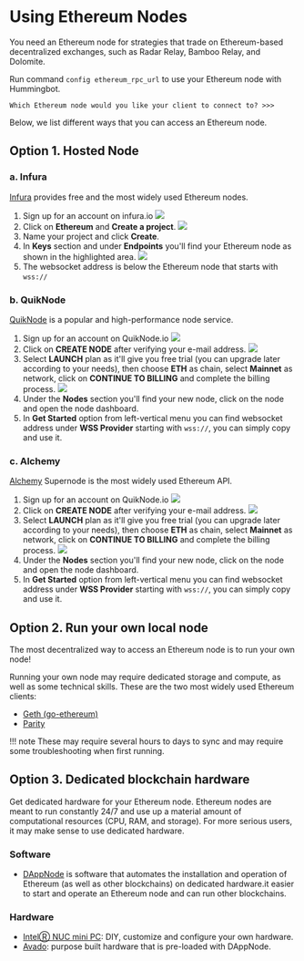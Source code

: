 # Using Ethereum Nodes

You need an Ethereum node for strategies that trade on Ethereum-based decentralized exchanges, such as Radar Relay, Bamboo Relay, and Dolomite.

Run command `config ethereum_rpc_url` to use your Ethereum node with Hummingbot.

```
Which Ethereum node would you like your client to connect to? >>>
```

Below, we list different ways that you can access an Ethereum node.

## Option 1. Hosted Node

### a. Infura

[Infura](https://infura.io/) provides free and the most widely used Ethereum nodes.

1. Sign up for an account on infura.io
![](/assets/img/infura1.png)
2. Click on **Ethereum** and **Create a project**.
![](/assets/img/infura2.png)
3. Name your project and click **Create**.
4. In **Keys** section and under **Endpoints** you'll find your Ethereum node as shown in the highlighted area.
![](/assets/img/infura3.png)
5. The websocket address is below the Ethereum node that starts with `wss://`

### b. QuikNode

[QuikNode](https://www.quiknode.io/) is a popular and high-performance node service.

1. Sign up for an account on QuikNode.io
![](/assets/img/QuikNode1.png)
2. Click on **CREATE NODE** after verifying your e-mail address.
![](/assets/img/QuikNode2.png)
3. Select **LAUNCH** plan as it'll give you free trial (you can upgrade later according to your needs), then choose **ETH** as chain, select **Mainnet** as network, click on **CONTINUE TO BILLING** and complete the billing process.
![](/assets/img/QuikNode3.png)
4. Under the **Nodes** section you'll find your new node, click on the node and open the node dashboard.
5. In **Get Started** option from left-vertical menu you can find websocket address under **WSS Provider** starting with `wss://`, you can simply copy and use it.

### c. Alchemy

[Alchemy](https://alchemyapi.io/) Supernode is the most widely used Ethereum API.

1. Sign up for an account on QuikNode.io
![](/assets/img/QuikNode1.png)
2. Click on **CREATE NODE** after verifying your e-mail address.
![](/assets/img/QuikNode2.png)
3. Select **LAUNCH** plan as it'll give you free trial (you can upgrade later according to your needs), then choose **ETH** as chain, select **Mainnet** as network, click on **CONTINUE TO BILLING** and complete the billing process.
![](/assets/img/QuikNode3.png)
4. Under the **Nodes** section you'll find your new node, click on the node and open the node dashboard.
5. In **Get Started** option from left-vertical menu you can find websocket address under **WSS Provider** starting with `wss://`, you can simply copy and use it.

## Option 2. Run your own local node

The most decentralized way to access an Ethereum node is to run your own node!

Running your own node may require dedicated storage and compute, as well as some technical skills. These are the two most widely used Ethereum clients:

- [Geth (go-ethereum)](https://github.com/ethereum/go-ethereum/wiki/Building-Ethereum)
- [Parity](https://github.com/paritytech/parity-ethereum)

!!! note
    These may require several hours to days to sync and may require some troubleshooting when first running.

## Option 3. Dedicated blockchain hardware
Get dedicated hardware for your Ethereum node.  Ethereum nodes are meant to run constantly 24/7 and use up a material amount of computational resources (CPU, RAM, and storage).  For more serious users, it may make sense to use dedicated hardware.

### Software
- [DAppNode](https://dappnode.io/) is software that automates the installation and operation of Ethereum (as well as other blockchains) on dedicated hardware.it easier to start and operate an Ethereum node and can run other blockchains.

### Hardware
- [IntelⓇ NUC mini PC](https://www.intel.com/content/www/us/en/products/boards-kits/nuc.html): DIY, customize and configure your own hardware.
- [Avado](https://ava.do/): purpose built hardware that is pre-loaded with DAppNode.
